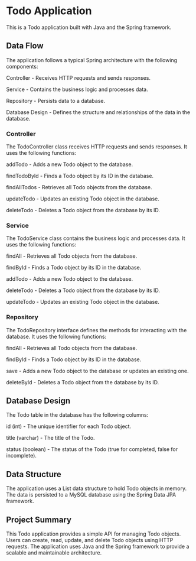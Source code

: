 # Todo Application

This is a Todo application built with Java and the Spring framework.

## Data Flow

The application follows a typical Spring architecture with the following components:

Controller - Receives HTTP requests and sends responses.

Service - Contains the business logic and processes data.

Repository - Persists data to a database.

Database Design - Defines the structure and relationships of the data in the database.

### Controller

The TodoController class receives HTTP requests and sends responses. It uses the following functions:

addTodo - Adds a new Todo object to the database.

findTodoById - Finds a Todo object by its ID in the database.

findAllTodos - Retrieves all Todo objects from the database.

updateTodo - Updates an existing Todo object in the database.

deleteTodo - Deletes a Todo object from the database by its ID.

### Service

The TodoService class contains the business logic and processes data. It uses the following functions:

findAll - Retrieves all Todo objects from the database.

findById - Finds a Todo object by its ID in the database.

addTodo - Adds a new Todo object to the database.

deleteTodo - Deletes a Todo object from the database by its ID.

updateTodo - Updates an existing Todo object in the database.

### Repository

The TodoRepository interface defines the methods for interacting with the database. It uses the following functions:

findAll - Retrieves all Todo objects from the database.

findById - Finds a Todo object by its ID in the database.

save - Adds a new Todo object to the database or updates an existing one.

deleteById - Deletes a Todo object from the database by its ID.

## Database Design

The Todo table in the database has the following columns:

id (int) - The unique identifier for each Todo object.

title (varchar) - The title of the Todo.

status (boolean) - The status of the Todo (true for completed, false for incomplete).

## Data Structure

The application uses a List data structure to hold Todo objects in memory. The data is persisted to a MySQL database using the Spring Data JPA framework.

## Project Summary

This Todo application provides a simple API for managing Todo objects. Users can create, read, update, and delete Todo objects using HTTP requests. The application uses Java and the Spring framework to provide a scalable and maintainable architecture.
